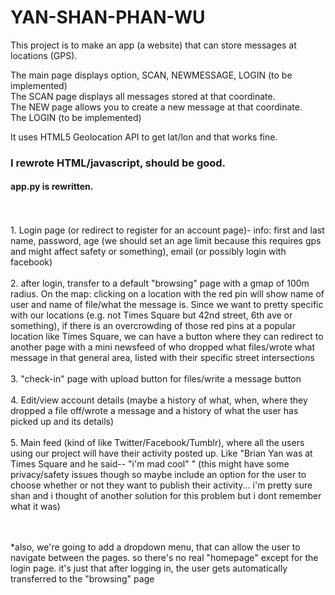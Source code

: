 YAN-SHAN-PHAN-WU
================

This project is to make an app (a website) that can store messages at locations (GPS).  <br>

The main  page displays option, SCAN, NEWMESSAGE, LOGIN (to be implemented)  <br>
The SCAN page displays all messages stored at that coordinate. <br>
The NEW page allows you to create a new message at that coordinate. <br>
The LOGIN (to be implemented) <br>


It uses HTML5 Geolocation API to get lat/lon and that works fine. 

<h3>I rewrote HTML/javascript, should be good. </h3>
<h4>app.py is rewritten. </h4> 


<br><br>1. Login page (or redirect to register for an account page)- info: first and last name, password, age (we should set an age limit because this requires gps and might affect safety or something), email (or possibly login with facebook)
<br><br>2. after login, transfer to a default "browsing" page with a gmap of 100m radius. On the map: clicking on a location with the red pin will show name of user and name of file/what the message is. Since we want to pretty specific with our locations (e.g. not Times Square but 42nd street, 6th ave or something), if there is an overcrowding of those red pins at a popular location like Times Square, we can have a button where they can redirect to another page with a mini newsfeed of who dropped what files/wrote what message in that general area, listed with their specific street intersections
<br><br>3. "check-in" page with upload button for files/write a message button
<br><br>4. Edit/view account details (maybe a history of what, when, where they dropped a file off/wrote a message and a history of what the user has picked up and its details)
<br><br>5. Main feed (kind of like Twitter/Facebook/Tumblr), where all the users using our project will have their activity posted up. Like "Brian Yan was at Times Square and he said-- "i'm mad cool" " (this might have some privacy/safety issues though so maybe include an option for the user to choose whether or not they want to publish their activity... i'm pretty sure shan and i thought of another solution for this problem but i dont remember what it was)

<br><br>*also, we're going to add a dropdown menu, that can allow the user to navigate between the pages. so there's no real "homepage" except for the login page. it's just that after logging in, the user gets automatically transferred to the "browsing" page
